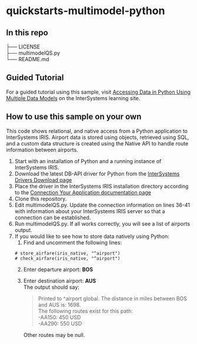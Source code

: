 # quickstarts-multimodel-python

## In this repo
├── LICENSE  
├── multimodelQS.py  
└── README.md  

## Guided Tutorial
For a guided tutorial using this sample, visit [Accessing Data in Python Using Multiple Data Models](https://learning.intersystems.com/course/view.php?name=PythonScriptMultiModel) on the InterSystems learning site. 

## How to use this sample on your own
This code shows relational, and native access from a Python application to InterSystems IRIS. Airport data is stored using objects, retrieved using SQL, and a custom data structure is created using the Native API to handle route information between airports.

1. Start with an installation of Python and a running instance of InterSystems IRIS.
2. Download the latest DB-API driver for Python from the [InterSystems Drivers Download page](https://intersystems-community.github.io/iris-driver-distribution/)
3. Place the driver in the InterSystems IRIS installation directory according to the [Connection Your Application documentation page](https://docs.intersystems.com/components/csp/docbook/DocBook.UI.Page.cls?KEY=ADRIVE#ADRIVE_python)
4. Clone this repository.
5. Edit multimodelQS.py. Update the connection information on lines 36-41 with information about your InterSystems IRIS server so that a connection can be established.
6. Run multimodelQS.py. If all works correctly, you will see a list of airports output. 
7. If you would like to see how to store data natively using Python:
    1. Find and uncomment the following lines:  
    ```
    # store_airfare(iris_native, "^airport")  
    # check_airfare(iris_native, "^airport")  
    ```
    2. Enter departure airport: **BOS**  
    3. Enter destination airport: **AUS**  
    The output should say:  
        >Printed to ^airport global. The distance in miles between BOS and AUS is: 1698.  
        >The following routes exist for this path:  
        >  -AA150: 450 USD  
        >  -AA290: 550 USD  
    
        Other routes may be null.